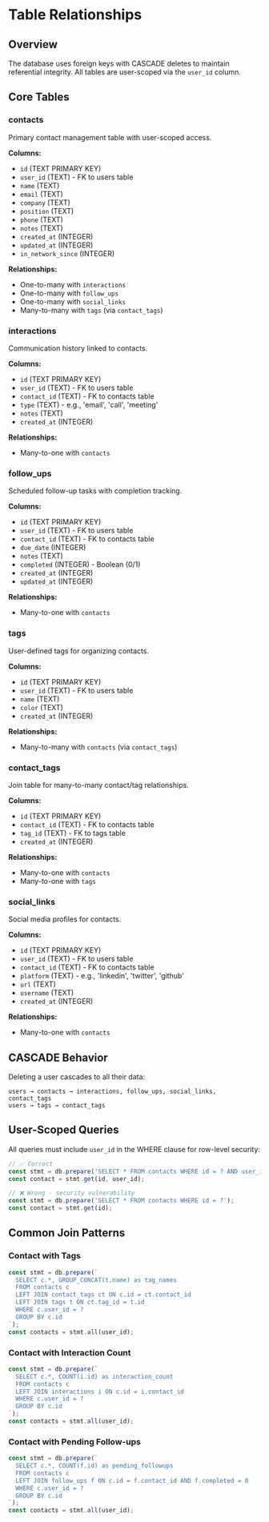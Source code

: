 # Table Relationships

## Overview

The database uses foreign keys with CASCADE deletes to maintain referential integrity. All tables are user-scoped via the `user_id` column.

## Core Tables

### contacts
Primary contact management table with user-scoped access.

**Columns:**
- `id` (TEXT PRIMARY KEY)
- `user_id` (TEXT) - FK to users table
- `name` (TEXT)
- `email` (TEXT)
- `company` (TEXT)
- `position` (TEXT)
- `phone` (TEXT)
- `notes` (TEXT)
- `created_at` (INTEGER)
- `updated_at` (INTEGER)
- `in_network_since` (INTEGER)

**Relationships:**
- One-to-many with `interactions`
- One-to-many with `follow_ups`
- One-to-many with `social_links`
- Many-to-many with `tags` (via `contact_tags`)

### interactions
Communication history linked to contacts.

**Columns:**
- `id` (TEXT PRIMARY KEY)
- `user_id` (TEXT) - FK to users table
- `contact_id` (TEXT) - FK to contacts table
- `type` (TEXT) - e.g., 'email', 'call', 'meeting'
- `notes` (TEXT)
- `created_at` (INTEGER)

**Relationships:**
- Many-to-one with `contacts`

### follow_ups
Scheduled follow-up tasks with completion tracking.

**Columns:**
- `id` (TEXT PRIMARY KEY)
- `user_id` (TEXT) - FK to users table
- `contact_id` (TEXT) - FK to contacts table
- `due_date` (INTEGER)
- `notes` (TEXT)
- `completed` (INTEGER) - Boolean (0/1)
- `created_at` (INTEGER)
- `updated_at` (INTEGER)

**Relationships:**
- Many-to-one with `contacts`

### tags
User-defined tags for organizing contacts.

**Columns:**
- `id` (TEXT PRIMARY KEY)
- `user_id` (TEXT) - FK to users table
- `name` (TEXT)
- `color` (TEXT)
- `created_at` (INTEGER)

**Relationships:**
- Many-to-many with `contacts` (via `contact_tags`)

### contact_tags
Join table for many-to-many contact/tag relationships.

**Columns:**
- `id` (TEXT PRIMARY KEY)
- `contact_id` (TEXT) - FK to contacts table
- `tag_id` (TEXT) - FK to tags table
- `created_at` (INTEGER)

**Relationships:**
- Many-to-one with `contacts`
- Many-to-one with `tags`

### social_links
Social media profiles for contacts.

**Columns:**
- `id` (TEXT PRIMARY KEY)
- `user_id` (TEXT) - FK to users table
- `contact_id` (TEXT) - FK to contacts table
- `platform` (TEXT) - e.g., 'linkedin', 'twitter', 'github'
- `url` (TEXT)
- `username` (TEXT)
- `created_at` (INTEGER)

**Relationships:**
- Many-to-one with `contacts`

## CASCADE Behavior

Deleting a user cascades to all their data:
```
users → contacts → interactions, follow_ups, social_links, contact_tags
users → tags → contact_tags
```

## User-Scoped Queries

All queries must include `user_id` in the WHERE clause for row-level security:

```typescript
// ✅ Correct
const stmt = db.prepare('SELECT * FROM contacts WHERE id = ? AND user_id = ?');
const contact = stmt.get(id, user_id);

// ❌ Wrong - security vulnerability
const stmt = db.prepare('SELECT * FROM contacts WHERE id = ?');
const contact = stmt.get(id);
```

## Common Join Patterns

### Contact with Tags
```typescript
const stmt = db.prepare(`
  SELECT c.*, GROUP_CONCAT(t.name) as tag_names
  FROM contacts c
  LEFT JOIN contact_tags ct ON c.id = ct.contact_id
  LEFT JOIN tags t ON ct.tag_id = t.id
  WHERE c.user_id = ?
  GROUP BY c.id
`);
const contacts = stmt.all(user_id);
```

### Contact with Interaction Count
```typescript
const stmt = db.prepare(`
  SELECT c.*, COUNT(i.id) as interaction_count
  FROM contacts c
  LEFT JOIN interactions i ON c.id = i.contact_id
  WHERE c.user_id = ?
  GROUP BY c.id
`);
const contacts = stmt.all(user_id);
```

### Contact with Pending Follow-ups
```typescript
const stmt = db.prepare(`
  SELECT c.*, COUNT(f.id) as pending_followups
  FROM contacts c
  LEFT JOIN follow_ups f ON c.id = f.contact_id AND f.completed = 0
  WHERE c.user_id = ?
  GROUP BY c.id
`);
const contacts = stmt.all(user_id);
```

